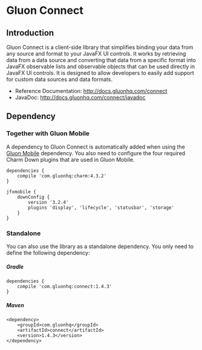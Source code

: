 # Gluon Connect

## Introduction

Gluon Connect is a client-side library that simplifies binding your data from any source and format to your
JavaFX UI controls. It works by retrieving data from a data source and converting that data from a specific format
into JavaFX observable lists and observable objects that can be used directly in JavaFX UI controls. It is designed to
allow developers to easily add support for custom data sources and data formats.

  * Reference Documentation: http://docs.gluonhq.com/connect
  * JavaDoc: http://docs.gluonhq.com/connect/javadoc

## Dependency

### Together with Gluon Mobile

A dependency to Gluon Connect is automatically added when using the [Gluon Mobile](http://gluonhq.com/products/mobile/) dependency.
You also need to configure the four required Charm Down plugins that are used in Gluon Mobile.

    dependencies {
        compile 'com.gluonhq:charm:4.3.2'
    }

    jfxmobile {
        downConfig {
            version '3.2.4'
            plugins 'display', 'lifecycle', 'statusbar', 'storage'
        }
    }

### Standalone

You can also use the library as a standalone dependency. You only need to define the following dependency:

##### Gradle

    dependencies {
        compile 'com.gluonhq:connect:1.4.3'
    }

##### Maven

    <dependency>
        <groupId>com.gluonhq</groupId>
        <artifactId>connect</artifactId>
        <version>1.4.3</version>
    </dependency>
